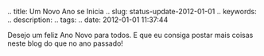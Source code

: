 .. title: Um Novo Ano se Inicia
.. slug: status-update-2012-01-01
.. keywords: 
.. description: 
.. tags: 
.. date: 2012-01-01 11:37:44

Desejo um feliz Ano Novo para todos. E que eu consiga postar mais coisas neste blog do que no ano passado!